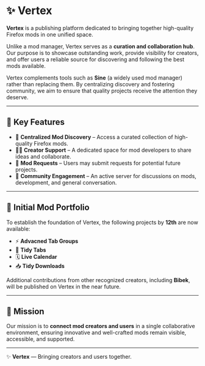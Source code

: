 # ✨ Vertex

**Vertex** is a publishing platform dedicated to bringing together high-quality Firefox mods in one unified space.  

Unlike a mod manager, Vertex serves as a **curation and collaboration hub**. Our purpose is to showcase outstanding work, provide visibility for creators, and offer users a reliable source for discovering and following the best mods available.  

Vertex complements tools such as **Sine** (a widely used mod manager) rather than replacing them. By centralizing discovery and fostering community, we aim to ensure that quality projects receive the attention they deserve.

---

## 🔑 Key Features
- 📂 **Centralized Mod Discovery** – Access a curated collection of high-quality Firefox mods.  
- 👩‍💻 **Creator Support** – A dedicated space for mod developers to share ideas and collaborate.  
- 📝 **Mod Requests** – Users may submit requests for potential future projects.  
- 💬 **Community Engagement** – An active server for discussions on mods, development, and general conversation.  

---

## 🧩 Initial Mod Portfolio
To establish the foundation of Vertex, the following projects by **12th** are now available:  
- ⚡ **Advacned Tab Groups**  
- 📑 **Tidy Tabs**  
- 🗓️ **Live Calendar**  
- 📥 **Tidy Downloads**  

Additional contributions from other recognized creators, including **Bibek**, will be published on Vertex in the near future.

---

## 🎯 Mission
Our mission is to **connect mod creators and users** in a single collaborative environment, ensuring innovative and well-crafted mods remain visible, accessible, and supported.  

---

✨ **Vertex** — Bringing creators and users together.
